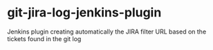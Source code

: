 # git-jira-log-jenkins-plugin
Jenkins plugin creating automatically the JIRA filter URL based on the tickets found in the git log
